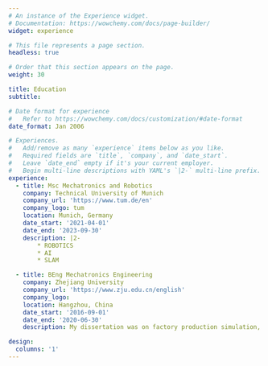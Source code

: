 ```yaml
---
# An instance of the Experience widget.
# Documentation: https://wowchemy.com/docs/page-builder/
widget: experience

# This file represents a page section.
headless: true

# Order that this section appears on the page.
weight: 30

title: Education
subtitle:

# Date format for experience
#   Refer to https://wowchemy.com/docs/customization/#date-format
date_format: Jan 2006

# Experiences.
#   Add/remove as many `experience` items below as you like.
#   Required fields are `title`, `company`, and `date_start`.
#   Leave `date_end` empty if it's your current employer.
#   Begin multi-line descriptions with YAML's `|2-` multi-line prefix.
experience:
  - title: Msc Mechatronics and Robotics
    company: Technical University of Munich
    company_url: 'https://www.tum.de/en'
    company_logo: tum
    location: Munich, Germany
    date_start: '2021-04-01'
    date_end: '2023-09-30'
    description: |2-
        * ROBOTICS
        * AI
        * SLAM

  - title: BEng Mechatronics Engineering
    company: Zhejiang University
    company_url: 'https://www.zju.edu.cn/english'
    company_logo: 
    location: Hangzhou, China
    date_start: '2016-09-01'
    date_end: '2020-06-30'
    description: My dissertation was on factory production simulation, process optimization, digital twin.

design:
  columns: '1'
---
```

